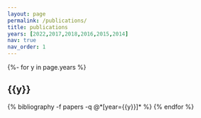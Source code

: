 ```yaml
---
layout: page
permalink: /publications/
title: publications
years: [2022,2017,2018,2016,2015,2014]
nav: true
nav_order: 1
---
```

<!-- _pages/publications.md -->

<div class="publications">

{%- for y in page.years %}
  <h2 class="year">{{y}}</h2>
  {% bibliography -f papers -q @*[year={{y}}]* %}
{% endfor %}

</div>


